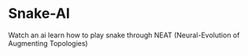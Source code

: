 # Snake-AI

Watch an ai learn how to play snake through NEAT (Neural-Evolution of Augmenting Topologies)
